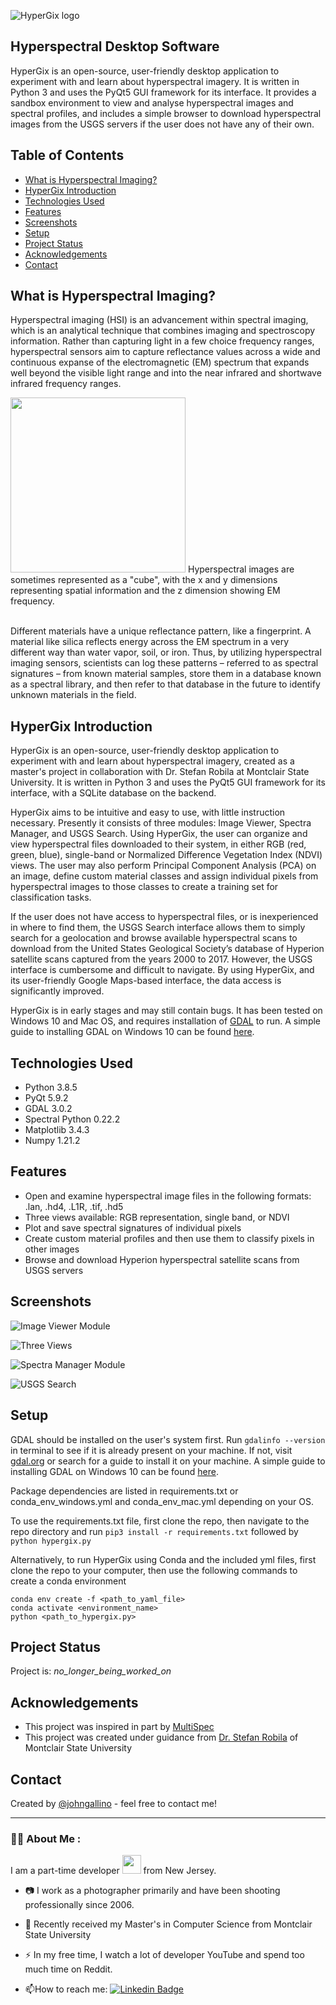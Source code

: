 ![HyperGix logo](./img/logo.png)
## Hyperspectral Desktop Software
HyperGix is an open-source, user-friendly desktop application to experiment with and learn about hyperspectral imagery. It is written in Python 3 and uses the PyQt5 GUI framework for its interface. It provides a sandbox environment to view and analyse hyperspectral images and spectral profiles, and includes a simple browser to download hyperspectral images from the USGS servers if the user does not have any of their own.


## Table of Contents
* [What is Hyperspectral Imaging?](#what-is-hyperspectral-imaging)
* [HyperGix Introduction](#hypergix-introduction)
* [Technologies Used](#technologies-used)
* [Features](#features)
* [Screenshots](#screenshots)
* [Setup](#setup)
* [Project Status](#project-status)
* [Acknowledgements](#acknowledgements)
* [Contact](#contact)
<!-- * [License](#license) -->


## What is Hyperspectral Imaging?
Hyperspectral imaging (HSI) is an advancement within spectral imaging, which is an analytical technique that combines imaging and spectroscopy information. Rather than capturing light in a few choice frequency ranges, hyperspectral sensors aim to capture reflectance values across a wide and continuous expanse of the electromagnetic (EM) spectrum that expands well beyond the visible light range and into the near infrared and shortwave infrared frequency ranges.

<img src="https://github.com/johngallino/HyperGix/blob/main/img/f1big.png" width="280" height="280">
Hyperspectral images are sometimes represented as a "cube", with the x and y dimensions representing spatial information and the z dimension showing EM frequency. 

<br>Different materials have a unique reflectance pattern, like a fingerprint. A material like silica reflects energy across the EM spectrum in a very different way than water vapor, soil, or iron. Thus, by utilizing hyperspectral imaging sensors, scientists can log these patterns – referred to as spectral signatures – from known material samples, store them in a database known as a spectral library, and then refer to that database in the future to identify unknown materials in the field. 

## HyperGix Introduction
HyperGix is an open-source, user-friendly desktop application to experiment with and learn about hyperspectral imagery, created as a master's project in collaboration with Dr. Stefan Robila at Montclair State University. It is written in Python 3 and uses the PyQt5 GUI framework for its interface, with a SQLite database on the backend.

HyperGix aims to be intuitive and easy to use, with little instruction necessary. Presently it consists of three modules: Image Viewer, Spectra Manager, and USGS Search.  Using HyperGix, the user can organize and view hyperspectral files downloaded to their system, in either RGB (red, green, blue), single-band or Normalized Difference Vegetation Index (NDVI) views. The user may also perform Principal Component Analysis (PCA) on an image, define custom material classes and assign individual pixels from hyperspectral images to those classes to create a training set for classification tasks.
	
If the user does not have access to hyperspectral files, or is inexperienced in where to find them, the USGS Search interface allows them to simply search for a geolocation and browse available hyperspectral scans to download from the United States Geological Society’s database of Hyperion satellite scans captured from the years 2000 to 2017. However, the USGS interface is cumbersome and difficult to navigate. By using HyperGix, and its user-friendly Google Maps-based interface, the data access is significantly improved.

HyperGix is in early stages and may still contain bugs. It has been tested on Windows 10 and Mac OS, and requires installation of [GDAL](http://gdal.org) to run. A simple guide to installing GDAL on Windows 10 can be found [here](https://towardsdatascience.com/python-and-gdal-installation-automated-for-windows-10-f22686595447).

## Technologies Used
- Python 3.8.5
- PyQt 5.9.2
- GDAL 3.0.2
- Spectral Python 0.22.2
- Matplotlib 3.4.3
- Numpy 1.21.2

## Features

- Open and examine hyperspectral image files in the following formats: .lan, .hd4, .L1R, .tif, .hd5
- Three views available: RGB representation, single band, or NDVI
- Plot and save spectral signatures of individual pixels
- Create custom material profiles and then use them to classify pixels in other images
- Browse and download Hyperion hyperspectral satellite scans from USGS servers


## Screenshots
![Image Viewer Module](./img/image-viewer1.jpg)

![Three Views](./img/three-views.jpg)

![Spectra Manager Module](./img/spectra-manager.jpg)

![USGS Search](./img/usgs-search.jpg)


## Setup
GDAL should be installed on the user's system first. Run `gdalinfo --version` in terminal to see if it is already present on your machine. If not, visit [gdal.org](gdal.org) or search for a guide to install it on your machine. A simple guide to installing GDAL on Windows 10 can be found [here](https://towardsdatascience.com/python-and-gdal-installation-automated-for-windows-10-f22686595447).

Package dependencies are listed in requirements.txt or conda_env_windows.yml and conda_env_mac.yml depending on your OS.

To use the requirements.txt file, first clone the repo, then navigate to the repo directory and run `pip3 install -r requirements.txt` followed by `python hypergix.py`

Alternatively, to run HyperGix using Conda and the included yml files, first clone the repo to your computer, then use the following commands to create a conda environment

	conda env create -f <path_to_yaml_file>
	conda activate <environment_name>
	python <path_to_hypergix.py>


## Project Status
Project is:  _no_longer_being_worked_on_ 

<!-- ## Room for Improvement
Include areas you believe need improvement / could be improved. Also add TODOs for future development.

Room for improvement:
- Improvement to be done 1
- Improvement to be done 2

To do:
- Feature to be added 1
- Feature to be added 2 -->


## Acknowledgements
- This project was inspired in part by [MultiSpec](github.com/larrybiehl/MultiSpec)
- This project was created under guidance from [Dr. Stefan Robila](https://www.montclair.edu/profilepages/view_profile.php?username=robilas) of Montclair State University


## Contact
Created by [@johngallino](https://github.com/johngallino) - feel free to contact me!

---

### :man_technologist: About Me :
I am a part-time developer <img src="https://media.giphy.com/media/WUlplcMpOCEmTGBtBW/giphy.gif" width="30"> from New Jersey.

- :camera: I work as a photographer primarily and have been shooting professionally since 2006.

- :scroll: Recently received my Master's in Computer Science from Montclair State University

- :zap: In my free time, I watch a lot of developer YouTube and spend too much time on Reddit.

- :mailbox:How to reach me: [![Linkedin Badge](https://img.shields.io/badge/-johngallino-blue?style=flat&logo=Linkedin&logoColor=white)](http://linkedin.com/in/johngallino)

<!-- Optional -->
<!-- ## License -->
<!-- This project is open source and available under the [... License](). -->
